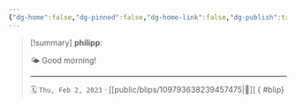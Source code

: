 ```yaml
---
{"dg-home":false,"dg-pinned":false,"dg-home-link":false,"dg-publish":true,"tags":["dgblip"],"disabled rules":["yaml-title","yaml-title-alias","file-name-heading"],"title":"philipp on mastodon @ 2023-02-02","created-date":"2023-02-02T06:06:06","id":109793638239457470,"updated-date":"2025-05-02T08:50:43","dg-path":"blips/109793638239457475.md","permalink":"/blips/109793638239457475/","dgPassFrontmatter":true}
---
```


> [!summary] **philipp**:
>
> 🌤️ Good morning!
> - - -
>
> 🗓️ `Thu, Feb 2, 2023` · [[public/blips/109793638239457475\|🔗]]
{ #blip}

